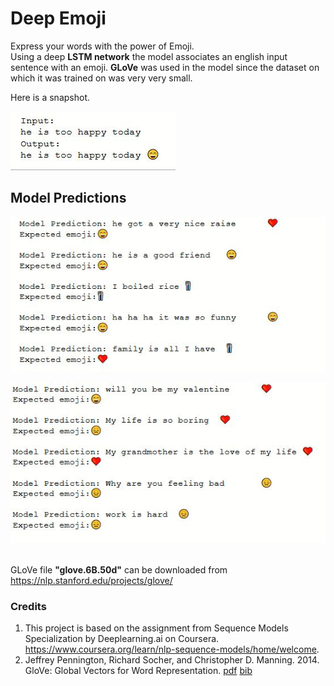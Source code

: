 # Deep Emoji
Express your words with the power of Emoji. <br>
Using a deep **LSTM network** the model associates an english input sentence with an emoji. **GLoVe**  was 
used in the model since the dataset on which it was trained on was very very small. 

Here is a snapshot.<br>

![alt text](images/4.JPG)

## Model Predictions
![alt text](images/1.JPG)


![alt text](images/2.JPG)


<br>GLoVe file **"glove.6B.50d"** can be downloaded from https://nlp.stanford.edu/projects/glove/
### Credits
1. This project is based on the assignment from Sequence Models Specialization by Deeplearning.ai on Coursera.
https://www.coursera.org/learn/nlp-sequence-models/home/welcome.
2. Jeffrey Pennington, Richard Socher, and Christopher D. Manning. 2014. GloVe: Global Vectors for Word Representation. [pdf](https://nlp.stanford.edu/pubs/glove.pdf) [bib](https://nlp.stanford.edu/pubs/glove.bib)

